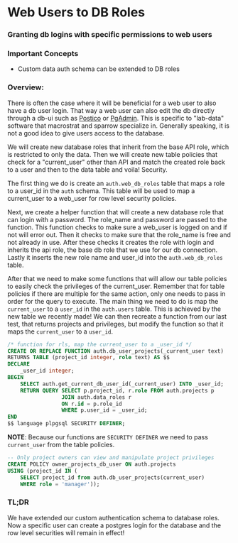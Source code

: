 # Web Users to DB Roles

### Granting db logins with specific permissions to web users

### Important Concepts

- Custom data auth schema can be extended to DB roles

### Overview:

There is often the case where it will be beneficial for a web user to also have a db user login. That way a web user can also edit the db directly through a db-ui such as [Postico](https://eggerapps.at/postico/) or [PgAdmin](https://www.pgadmin.org/). This is specific to "lab-data" software that macrostrat and sparrow specialize in. Generally speaking, it is not a good idea to give users access to the database.

We will create new database roles that inherit from the base API role, which is restricted to only the data. Then we will create new table policies that check for a "current_user" other than API and match the created role back to a user and then to the data table and voila! Security.

The first thing we do is create an `auth.web_db_roles` table that maps a role to a user_id in the `auth` schema. This table will be used to map a current_user to a web_user for row level security policies.

Next, we create a helper function that will create a new database role that can login with a password. The role_name and password are passed to the function. This function checks to make sure a web_user is logged on and if not will error out. Then it checks to make sure that the role_name is free and not already in use. After these checks it creates the role with login and inherits the api role, the base db role that we use for our db connection. Lastly it inserts the new role name and user_id into the `auth.web_db_roles` table.

After that we need to make some functions that will allow our table policies to easily check the privileges of the current_user. Remember that for table policies if there are multiple for the same action, only one needs to pass in order for the query to execute. The main thing we need to do is map the `current_user` to a `user_id` in the `auth.users` table. This is achieved by the new table we recently made! We can then recreate a function from our last test, that returns projects and privileges, but modify the function so that it maps the `current_user` to a `user_id`.

```sql
/* function for rls, map the current_user to a _user_id */
CREATE OR REPLACE FUNCTION auth.db_user_projects(_current_user text)
RETURNS TABLE (project_id integer, role text) AS $$
DECLARE
    _user_id integer;
BEGIN
    SELECT auth.get_current_db_user_id(_current_user) INTO _user_id;
    RETURN QUERY SELECT p.project_id, r.role FROM auth.projects p
                 JOIN auth.data_roles r
                 ON r.id = p.role_id
                 WHERE p.user_id = _user_id;
END
$$ language plpgsql SECURITY DEFINER;
```

**NOTE**: Because our functions are `SECURITY DEFINER` we need to pass `current_user` from the table policies.

```sql
-- Only project owners can view and manipulate project privileges
CREATE POLICY owner_projects_db_user ON auth.projects
USING (project_id IN (
    SELECT project_id from auth.db_user_projects(current_user)
    WHERE role = 'manager'));
```

### TL;DR

We have extended our custom authentication schema to database roles. Now a specific user can create a postgres login for the database and the row level securities will remain in effect!
